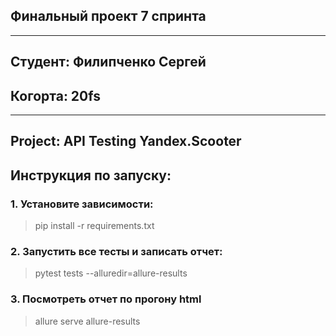 ## Финальный проект 7 спринта
<hr>

## Студент: Филипченко Сергей

## <h>Когорта: 20fs</h>
<hr>

## <h>Project: API Testing Yandex.Scooter</h>

## <h>Инструкция по запуску:</h>

### <h>1. Установите зависимости:</h>

> pip install -r requirements.txt</h>

### <h>2. Запустить все тесты и записать отчет:</h>

> pytest tests --alluredir=allure-results

### <h>3. Посмотреть отчет по прогону html</h>

> allure serve allure-results
